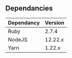 ## Dependancies

| Dependancy | Version |
|------------|---------|
|Ruby        | 2.7.4   |
|NodeJS      | 12.22.x |
|Yarn        | 1.22.x  |
